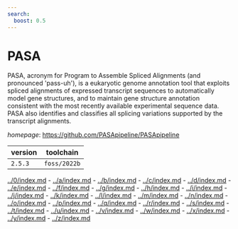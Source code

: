 ```yaml
---
search:
  boost: 0.5
---
```

# PASA

PASA, acronym for Program to Assemble Spliced Alignments (and pronounced 'pass-uh'),  is a eukaryotic genome annotation tool that exploits spliced alignments of expressed transcript  sequences to automatically model gene structures, and to maintain gene structure annotation consistent  with the most recently available experimental sequence data. PASA also identifies and classifies all  splicing variations supported by the transcript alignments.

*homepage*: <https://github.com/PASApipeline/PASApipeline>

version | toolchain
--------|----------
``2.5.3`` | ``foss/2022b``

[../0/index.md](0) - [../a/index.md](a) - [../b/index.md](b) - [../c/index.md](c) - [../d/index.md](d) - [../e/index.md](e) - [../f/index.md](f) - [../g/index.md](g) - [../h/index.md](h) - [../i/index.md](i) - [../j/index.md](j) - [../k/index.md](k) - [../l/index.md](l) - [../m/index.md](m) - [../n/index.md](n) - [../o/index.md](o) - [../p/index.md](p) - [../q/index.md](q) - [../r/index.md](r) - [../s/index.md](s) - [../t/index.md](t) - [../u/index.md](u) - [../v/index.md](v) - [../w/index.md](w) - [../x/index.md](x) - [../y/index.md](y) - [../z/index.md](z)

